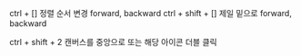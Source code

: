 ctrl + [] 정렬 순서 변경 forward, backward
ctrl + shift + [] 제일 밑으로 forward, backward

ctrl + shift + 2 캔버스를 중앙으로 또는 해당 아이콘 더블 클릭
